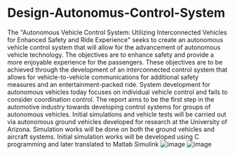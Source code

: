 ﻿# Design-Autonomus-Control-System
The "Autonomous Vehicle Control System: Utilizing Interconnected Vehicles for Enhanced Safety and Ride Experience" seeks to create an autonomous vehicle control system that will allow for the advancement of autonomous vehicle technology. The objectives are to enhance safety and provide a more enjoyable experience for the passengers. These objectives are to be achieved through the development of an interconnected control system that allows for vehicle-to-vehicle communications for additional safety measures and an entertainment-packed ride. System development for autonomous vehicles today focuses on individual vehicle control and fails to consider coordination control. The report aims to be the first step in the automotive industry towards developing control systems for groups of autonomous vehicles. Initial simulations and vehicle tests will be carried out via autonomous ground vehicles developed for research at the University of Arizona. Simulation works will be done on both the ground vehicles and aircraft systems. Initial simulation works will be developed using C programming and later translated to Matlab Simulink
![image](https://github.com/user-attachments/assets/95edc609-8e90-422f-914d-fac86d47fbd8)
![image](https://github.com/user-attachments/assets/bb365068-7584-42a1-ac31-a782ca3597b2)
